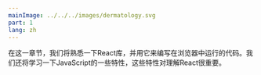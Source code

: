 ```yaml
---
mainImage: ../../../images/dermatology.svg
part: 1
lang: zh
---
```


<div class="intro">

<!-- In this part, we will familiarize ourselves with the React-library, which we will be using to write the code that runs in the browser. We will also look at some features of JavaScript that are important for understanding React.-->
在这一章节，我们将熟悉一下React库，并用它来编写在浏览器中运行的代码。我们还将学习一下JavaScript的一些特性，这些特性对理解React很重要。

</div>

